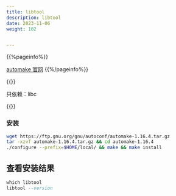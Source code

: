 ```yaml
---
title: libtool
description: libtool
date: 2023-11-06
weight: 102


---
```

<style>
th, td {
  border: 1px solid rgb(190, 190, 190);
}
</style>
{{%pageinfo%}}

[automake 官网](https://ftp.gnu.org/gnu/autoconf/)
{{%/pageinfo%}}



{{<note>}}
<!---->
只依赖：libc


{{</note>}}


### 安装
```bash
wget https://ftp.gnu.org/gnu/autoconf/automake-1.16.4.tar.gz
tar -xzvf automake-1.16.4.tar.gz && cd automake-1.16.4
./configure --prefix=$HOME/local/ && make && make install
```


## 查看安装结果
```sql
which libtool
libtool --version
```
